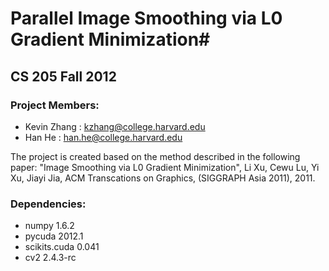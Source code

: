 # Parallel Image Smoothing via L0 Gradient Minimization#
## CS 205 Fall 2012 ##

### Project Members: ###
* Kevin Zhang : kzhang@college.harvard.edu
* Han He : han.he@college.harvard.edu

The project is created based on the method described in the following paper: "Image Smoothing via L0 Gradient Minimization", Li Xu, Cewu Lu, Yi Xu, Jiayi Jia, ACM Transcations on Graphics, (SIGGRAPH Asia 2011), 2011.

### Dependencies: ###
* numpy 1.6.2
* pycuda 2012.1
* scikits.cuda 0.041
* cv2 2.4.3-rc

